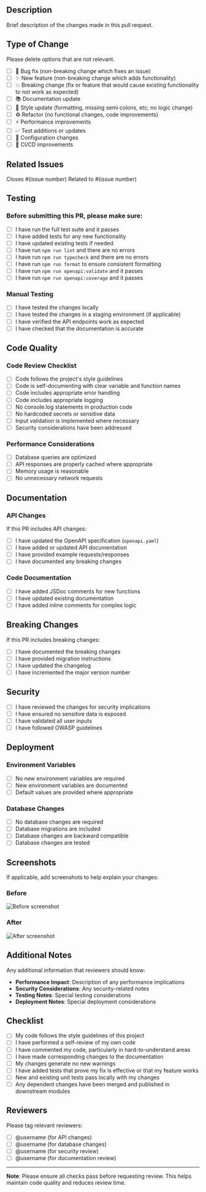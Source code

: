 ## Description

Brief description of the changes made in this pull request.

## Type of Change

Please delete options that are not relevant.

- [ ] 🐛 Bug fix (non-breaking change which fixes an issue)
- [ ] ✨ New feature (non-breaking change which adds functionality)
- [ ] 💥 Breaking change (fix or feature that would cause existing functionality to not work as expected)
- [ ] 📚 Documentation update
- [ ] 🎨 Style update (formatting, missing semi colons, etc; no logic change)
- [ ] ♻️ Refactor (no functional changes, code improvements)
- [ ] ⚡ Performance improvements
- [ ] ✅ Test additions or updates
- [ ] 🔧 Configuration changes
- [ ] 🚀 CI/CD improvements

## Related Issues

Closes #(issue number)
Related to #(issue number)

## Testing

### Before submitting this PR, please make sure:

- [ ] I have run the full test suite and it passes
- [ ] I have added tests for any new functionality
- [ ] I have updated existing tests if needed
- [ ] I have run `npm run lint` and there are no errors
- [ ] I have run `npm run typecheck` and there are no errors
- [ ] I have run `npm run format` to ensure consistent formatting
- [ ] I have run `npm run openapi:validate` and it passes
- [ ] I have run `npm run openapi:coverage` and it passes

### Manual Testing

- [ ] I have tested the changes locally
- [ ] I have tested the changes in a staging environment (if applicable)
- [ ] I have verified the API endpoints work as expected
- [ ] I have checked that the documentation is accurate

## Code Quality

### Code Review Checklist

- [ ] Code follows the project's style guidelines
- [ ] Code is self-documenting with clear variable and function names
- [ ] Code includes appropriate error handling
- [ ] Code includes appropriate logging
- [ ] No console.log statements in production code
- [ ] No hardcoded secrets or sensitive data
- [ ] Input validation is implemented where necessary
- [ ] Security considerations have been addressed

### Performance Considerations

- [ ] Database queries are optimized
- [ ] API responses are properly cached where appropriate
- [ ] Memory usage is reasonable
- [ ] No unnecessary network requests

## Documentation

### API Changes

If this PR includes API changes:

- [ ] I have updated the OpenAPI specification (`openapi.yaml`)
- [ ] I have added or updated API documentation
- [ ] I have provided example requests/responses
- [ ] I have documented any breaking changes

### Code Documentation

- [ ] I have added JSDoc comments for new functions
- [ ] I have updated existing documentation
- [ ] I have added inline comments for complex logic

## Breaking Changes

If this PR includes breaking changes:

- [ ] I have documented the breaking changes
- [ ] I have provided migration instructions
- [ ] I have updated the changelog
- [ ] I have incremented the major version number

## Security

- [ ] I have reviewed the changes for security implications
- [ ] I have ensured no sensitive data is exposed
- [ ] I have validated all user inputs
- [ ] I have followed OWASP guidelines

## Deployment

### Environment Variables

- [ ] No new environment variables are required
- [ ] New environment variables are documented
- [ ] Default values are provided where appropriate

### Database Changes

- [ ] No database changes are required
- [ ] Database migrations are included
- [ ] Database changes are backward compatible
- [ ] Database changes are tested

## Screenshots

If applicable, add screenshots to help explain your changes:

### Before
![Before screenshot](url)

### After
![After screenshot](url)

## Additional Notes

Any additional information that reviewers should know:

- **Performance Impact**: Description of any performance implications
- **Security Considerations**: Any security-related notes
- **Testing Notes**: Special testing considerations
- **Deployment Notes**: Special deployment considerations

## Checklist

- [ ] My code follows the style guidelines of this project
- [ ] I have performed a self-review of my own code
- [ ] I have commented my code, particularly in hard-to-understand areas
- [ ] I have made corresponding changes to the documentation
- [ ] My changes generate no new warnings
- [ ] I have added tests that prove my fix is effective or that my feature works
- [ ] New and existing unit tests pass locally with my changes
- [ ] Any dependent changes have been merged and published in downstream modules

## Reviewers

Please tag relevant reviewers:

- [ ] @username (for API changes)
- [ ] @username (for database changes)
- [ ] @username (for security review)
- [ ] @username (for documentation review)

---

**Note**: Please ensure all checks pass before requesting review. This helps maintain code quality and reduces review time. 